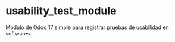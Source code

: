 # usability_test_module
Módulo de Odoo 17 simple para registrar pruebas de usabilidad en softwares.
